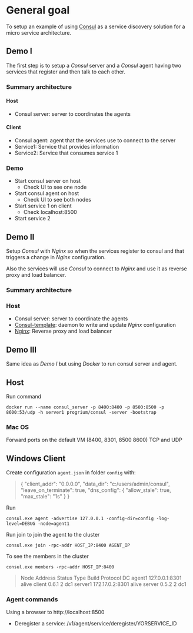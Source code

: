 # General goal

To setup an example of using [Consul](https://www.consul.io) as a service discovery solution for a micro service architecture.

## Demo I

The first step is to setup a _Consul_ server and a _Consul_ agent having two services that register and then talk to each other.

### Summary architecture

#### Host
* Consul server: server to coordinates the agents

#### Client
* Consul agent: agent that the services use to connect to the server
* Service1: Service that provides information
* Service2: Service that consumes service 1

### Demo

* Start consul server on host
    * Check UI to see one node
* Start consul agent on host
    * Check UI to see both nodes
* Start service 1 on client
    * Check localhost:8500
* Start service 2

## Demo II

Setup _Consul_ with _Nginx_ so when the services register to consul and that triggers a change in _Nginx_ configuration.

Also the services will use _Consul_ to connect to _Nginx_ and use it as reverse proxy and load balancer.

### Summary architecture

### Host
* Consul server: server to coordinate the agents
* [Consul-template](https://hashicorp.com/blog/introducing-consul-template.html): daemon to write and update _Nginx_ configuration
* [Nginx](https://www.nginx.com/): Reverse proxy and load balancer
 

## Demo III

Same idea as _Demo I_ but using _Docker_ to run consul server and agent.

## Host

Run command

`docker run --name consul_server -p 8400:8400 -p 8500:8500 -p 8600:53/udp -h server1 progrium/consul -server -bootstrap`
	
### Mac OS
Forward ports on the default VM (8400, 8301, 8500 8600) TCP and UDP
	
	
## Windows Client

Create configuration `agent.json` in folder `config` with:

> {
>        "client_addr": "0.0.0.0",
>        "data_dir": "c:/users/admin/consul",
>        "leave_on_terminate": true,
>        "dns_config": {
>                "allow_stale": true,
>                "max_stale": "1s"
>        }
>}

Run

`consul.exe agent -advertise 127.0.0.1 -config-dir=config -log-level=DEBUG -node=agent1`

Run join to join the agent to the cluster

`consul.exe join -rpc-addr HOST_IP:8400 AGENT_IP`

To see the members in the cluster

`consul.exe members -rpc-addr HOST_IP:8400`

> Node     Address          Status  Type    Build  Protocol  DC
> agent1   127.0.0.1:8301   alive   client  0.6.1  2         dc1
> server1  172.17.0.2:8301  alive   server  0.5.2  2         dc1

### Agent commands

Using a browser to http://localhost:8500

* Deregister a service: /v1/agent/service/deregister/YORSERVICE_ID
